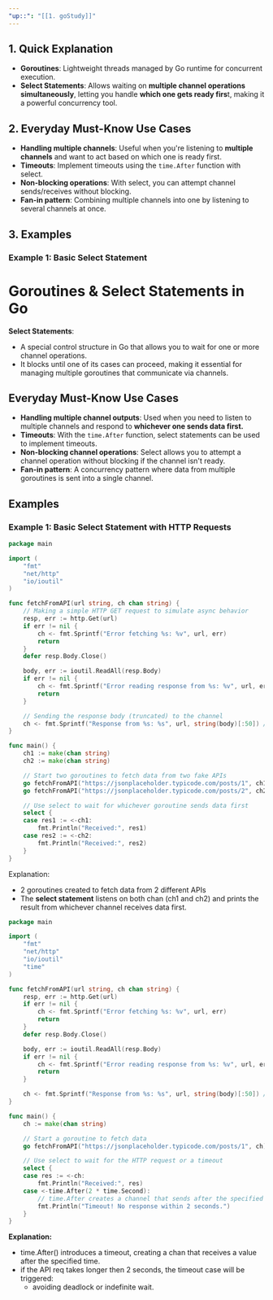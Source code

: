```yaml
---
"up::": "[[1. goStudy]]"
---
```



## 1. Quick Explanation
- **Goroutines**: Lightweight threads managed by Go runtime for concurrent execution.
- **Select Statements**: Allows waiting on **multiple channel operations simultaneously**, letting you handle **which one gets ready firs**t, making it a powerful concurrency tool.

## 2. Everyday Must-Know Use Cases
- **Handling multiple channels**: Useful when you're listening to **multiple channels** and want to act based on which one is ready first.
- **Timeouts**: Implement timeouts using the `time.After` function with select.
- **Non-blocking operations**: With select, you can attempt channel sends/receives without blocking.
- **Fan-in pattern**: Combining multiple channels into one by listening to several channels at once.

## 3. Examples

### Example 1: Basic Select Statement
# Goroutines & Select Statements in Go


 **Select Statements**: 
- A special control structure in Go that allows you to wait for one or more channel operations.
- It blocks until one of its cases can proceed, making it essential for managing multiple goroutines that communicate via channels.

##  Everyday Must-Know Use Cases

- **Handling multiple channel outputs**: Used when you need to listen to multiple channels and respond to **whichever one sends data first.**
- **Timeouts**: With the `time.After` function, select statements can be used to implement timeouts.
- **Non-blocking channel operations**: Select allows you to attempt a channel operation without blocking if the channel isn't ready.
- **Fan-in pattern**: A concurrency pattern where data from multiple goroutines is sent into a single channel.

##  Examples

### Example 1: Basic Select Statement with HTTP Requests
```go
package main

import (
	"fmt"
	"net/http"
	"io/ioutil"
)

func fetchFromAPI(url string, ch chan string) {
	// Making a simple HTTP GET request to simulate async behavior
	resp, err := http.Get(url)
	if err != nil {
		ch <- fmt.Sprintf("Error fetching %s: %v", url, err)
		return
	}
	defer resp.Body.Close()

	body, err := ioutil.ReadAll(resp.Body)
	if err != nil {
		ch <- fmt.Sprintf("Error reading response from %s: %v", url, err)
		return
	}

	// Sending the response body (truncated) to the channel
	ch <- fmt.Sprintf("Response from %s: %s", url, string(body)[:50]) // Truncate to 50 chars
}

func main() {
	ch1 := make(chan string)
	ch2 := make(chan string)

	// Start two goroutines to fetch data from two fake APIs
	go fetchFromAPI("https://jsonplaceholder.typicode.com/posts/1", ch1)
	go fetchFromAPI("https://jsonplaceholder.typicode.com/posts/2", ch2)

	// Use select to wait for whichever goroutine sends data first
	select {
	case res1 := <-ch1:
		fmt.Println("Received:", res1)
	case res2 := <-ch2:
		fmt.Println("Received:", res2)
	}
}
```

Explanation:
- 2 goroutines created to fetch data from 2 different APIs
- The **select statement** listens on both chan (ch1 and ch2) and prints the result from whichever channel receives data first.

```go
package main

import (
	"fmt"
	"net/http"
	"io/ioutil"
	"time"
)

func fetchFromAPI(url string, ch chan string) {
	resp, err := http.Get(url)
	if err != nil {
		ch <- fmt.Sprintf("Error fetching %s: %v", url, err)
		return
	}
	defer resp.Body.Close()

	body, err := ioutil.ReadAll(resp.Body)
	if err != nil {
		ch <- fmt.Sprintf("Error reading response from %s: %v", url, err)
		return
	}

	ch <- fmt.Sprintf("Response from %s: %s", url, string(body)[:50]) // Truncate to 50 chars
}

func main() {
	ch := make(chan string)

	// Start a goroutine to fetch data
	go fetchFromAPI("https://jsonplaceholder.typicode.com/posts/1", ch)

	// Use select to wait for the HTTP request or a timeout
	select {
	case res := <-ch:
		fmt.Println("Received:", res)
	case <-time.After(2 * time.Second):
		// time.After creates a channel that sends after the specified duration
		fmt.Println("Timeout! No response within 2 seconds.")
	}
}
```

**Explanation:**
- time.After() introduces a timeout, creating a chan that receives a value after the specified time.
- if the API req takes longer then 2 seconds, the timeout case will be triggered:
	- avoiding deadlock or indefinite wait.


